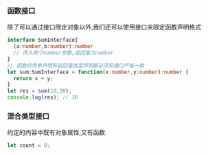 ### 函数接口

除了可以通过接口限定对象以外,我们还可以使用接口来限定函数声明格式

```typescript
interface SumInterface{
  (a:number,b:number):number
  // 传入两个number参数,返回值为number
}
// 函数的传参声明和返回值类型声明都必须和接口严格一致
let sum:SumInterface = function(x:number,y:number):number {
  return x + y;
}
let res = sum(10,20);
console.log(res); // 30
```


### 混合类型接口

约定的内容中既有对象属性,又有函数.

```typescript
let count = 0;

```

